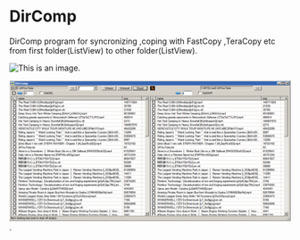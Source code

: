 # DirComp
DirComp program for syncronizing ,coping with FastCopy ,TeraCopy etc from first folder(ListView) to other folder(ListView).


![This is an image](/icons/608.ico).

![This is an image](/images/DirComp.png).
